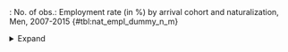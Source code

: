 <div class="tabledetails">

|     |
| --- |
: No. of obs.: Employment rate (in %) by arrival cohort and naturalization, Men, 2007-2015 {#tbl:nat_empl_dummy_n_m}

<details>
<summary>
Expand
</summary>
<div class="tabwrap">
<table class="scientific medleftstub">
<tr> <td style='text-align: left'></td><td colspan=6 style='text-align:center'><strong>Arrival cohort</strong><td></td></td></tr>
<tr> <td style='text-align: left'></td> <td style='text-align: right'><strong>1964-73</strong></td> <td style='text-align: right'><strong>1974-83</strong></td> <td style='text-align: right'><strong>1984-93</strong></td> <td style='text-align: right'><strong>1994-03</strong></td> <td style='text-align: right'><strong>2004-10</strong></td> <td style='text-align: right'><strong>Total</strong></td> <td style='text-align: right'><strong>N</strong></td></tr>
<tr> <td style='text-align: left'></td> <td style='text-align: right'>n</td> <td style='text-align: right'>n</td> <td style='text-align: right'>n</td> <td style='text-align: right'>n</td> <td style='text-align: right'>n</td> <td style='text-align: right'>n</td> <td style='text-align: right'></td></tr>
<tr> <td style='text-align: left'>Non-naturalized immigrant</td> <td style='text-align: right'>88</td> <td style='text-align: right'>2227</td> <td style='text-align: right'>11267</td> <td style='text-align: right'>18779</td> <td style='text-align: right'>13917</td> <td style='text-align: right'>46278</td> <td style='text-align: right'>41,656</td></tr>
<tr> <td style='text-align: left'>Naturalized immigrant</td> <td style='text-align: right'>27</td> <td style='text-align: right'>704</td> <td style='text-align: right'>5536</td> <td style='text-align: right'>4903</td> <td style='text-align: right'>403</td> <td style='text-align: right'>11573</td> <td style='text-align: right'>13,471</td></tr>
<tr> <td style='text-align: left'>Naturalized/recognized Ethnic German</td> <td style='text-align: right'>8</td> <td style='text-align: right'>1067</td> <td style='text-align: right'>7660</td> <td style='text-align: right'>7371</td> <td style='text-align: right'>1028</td> <td style='text-align: right'>17135</td> <td style='text-align: right'>19,861</td></tr>
<tr> <td style='text-align: left'>Total</td> <td style='text-align: right'>124</td> <td style='text-align: right'>3998</td> <td style='text-align: right'>24463</td> <td style='text-align: right'>31054</td> <td style='text-align: right'>15348</td> <td style='text-align: right'>74987</td> <td style='text-align: right'>74,988</td></tr>
<tr> <td style='text-align: left'>N</td> <td style='text-align: right'>122</td> <td style='text-align: right'>4,157</td> <td style='text-align: right'>25,973</td> <td style='text-align: right'>31,048</td> <td style='text-align: right'>13,688</td> <td style='text-align: right'>74,988</td> <td style='text-align: right'></td></tr>
</table>
</div>
</details>
</div>
